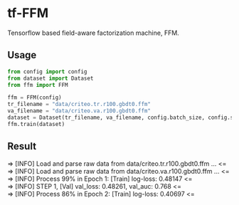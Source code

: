 # tf-FFM
Tensorflow based field-aware factorization machine, FFM.

## Usage
```python
from config import config
from dataset import Dataset
from ffm import FFM

ffm = FFM(config)
tr_filename = "data/criteo.tr.r100.gbdt0.ffm"
va_filename = "data/criteo.va.r100.gbdt0.ffm"
dataset = Dataset(tr_filename, va_filename, config.batch_size, config.shuffle)
ffm.train(dataset)
```

## Result
 => [INFO] Load and parse raw data from data/criteo.tr.r100.gbdt0.ffm ... <=  
 => [INFO] Load and parse raw data from data/criteo.va.r100.gbdt0.ffm ... <=  
 => [INFO] Process 99% in Epoch 1: [Train] log-loss: 0.48147 <=  
 => [INFO] STEP 1, [Val] val_loss: 0.48261, val_auc: 0.768 <=  
 => [INFO] Process 86% in Epoch 2: [Train] log-loss: 0.40697 <=  
 
